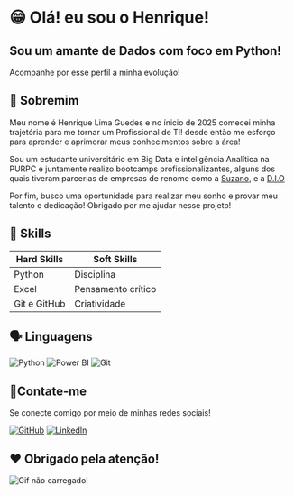 # 😁 Olá! eu sou o Henrique!

## Sou um amante de Dados com foco em Python!
Acompanhe por esse perfil a minha evolução!

## 👋 Sobremim

Meu nome é Henrique Lima Guedes e no ínicio de 2025 comecei minha trajetória para me tornar um Profissional de TI! desde então me esforço para aprender e aprimorar meus conhecimentos sobre a área! 

Sou um estudante universitário em Big Data e inteligência Analítica na PURPC e juntamente realizo bootcamps profissionalizantes, alguns dos quais tiveram parcerias de empresas de renome como a [Suzano](https://loja.suzano.com.br/suzano/pt/aboutSuzano), e a [D.I.O](https://www.dio.me)

Por fim, busco uma oportunidade para realizar meu sonho e provar meu talento e dedicação! Obrigado por me ajudar nesse projeto!

## 🧠 Skills

| Hard Skills | Soft Skills |
|---|---|
| Python  | Disciplina |
| Excel  | Pensamento crítico  |
| Git e GitHub | Criatividade |

## 🗣️ Linguagens

![Python](https://img.shields.io/badge/python-Básico/Intermediário-3670A0?style=for-the-badge&logo=python&logoColor=ffdd54)
![Power BI](https://img.shields.io/badge/Excel-Intermediário/Avançado-F2C811?style=for-the-badge&logo=powerbi&logoColor=white)
![Git](https://img.shields.io/badge/GIT-Básico-E44C30?style=for-the-badge&logo=git&logoColor=white)

## 📱Contate-me
Se conecte comigo por meio de minhas redes sociais!

[![GitHub](https://img.shields.io/badge/GitHub-100000?style=for-the-badge&logo=github&logoColor=white)](https://github.com/RickFrec)
[![LinkedIn](https://img.shields.io/badge/LinkedIn-0077B5?style=for-the-badge&logo=linkedin&logoColor=white)](https://www.linkedin.com/in/henrique-lima-guedes-204b56216)

## ❤️ Obrigado pela atenção!
![Gif não carregado!](https://media.discordapp.net/attachments/1364012600236445716/1364013759344939099/imagem_2025-04-21_195629414_2_1.gif?ex=6840280e&is=683ed68e&hm=ac8c06c9e6287553e7e7a1d17b106379b1839e156ccf03e5538b0369a68d70ed&=&width=640&height=640)
